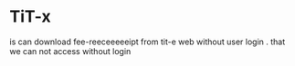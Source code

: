 # TiT-x
is can download fee-reeceeeeeipt from tit-e web without user login . that we can not access without login

